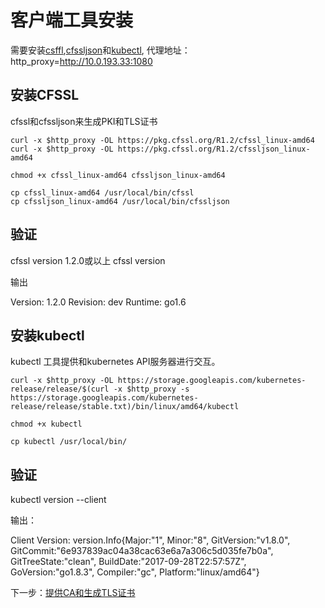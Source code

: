# 客户端工具安装 #
需要安装[csffl](https://github.com/cloudflare/cfssl),[cfssljson](https://github.com/cloudflare/cfssl)和[kubectl](https://kubernetes.io/docs/tasks/tools/install-kubectl), 代理地址：http_proxy=http://10.0.193.33:1080

## 安装CFSSL ##
cfssl和cfssljson来生成PKI和TLS证书

    curl -x $http_proxy -OL https://pkg.cfssl.org/R1.2/cfssl_linux-amd64
    curl -x $http_proxy -OL https://pkg.cfssl.org/R1.2/cfssljson_linux-amd64
    
    chmod +x cfssl_linux-amd64 cfssljson_linux-amd64
    
    cp cfssl_linux-amd64 /usr/local/bin/cfssl
    cp cfssljson_linux-amd64 /usr/local/bin/cfssljson

## 验证 ##
cfssl version 1.2.0或以上
cfssl version

输出

Version: 1.2.0
Revision: dev
Runtime: go1.6

## 安装kubectl  ##
kubectl 工具提供和kubernetes API服务器进行交互。

    curl -x $http_proxy -OL https://storage.googleapis.com/kubernetes-release/release/$(curl -x $http_proxy -s https://storage.googleapis.com/kubernetes-release/release/stable.txt)/bin/linux/amd64/kubectl
    
    chmod +x kubectl
    
    cp kubectl /usr/local/bin/

## 验证 ##
kubectl version --client

输出：

Client Version: version.Info{Major:"1", Minor:"8", GitVersion:"v1.8.0", GitCommit:"6e937839ac04a38cac63e6a7a306c5d035fe7b0a", GitTreeState:"clean", BuildDate:"2017-09-28T22:57:57Z", GoVersion:"go1.8.3", Compiler:"gc", Platform:"linux/amd64"}


下一步：[提供CA和生成TLS证书](03-certificate.md)

